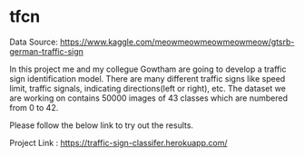 # tfcn

Data Source:
https://www.kaggle.com/meowmeowmeowmeowmeow/gtsrb-german-traffic-sign 

In this project me and my collegue Gowtham are going to develop a traffic sign identification model. There are many different traffic signs like speed limit, traffic signals, indicating directions(left or right), etc. The dataset we are working on contains 50000 images of 43 classes which are numbered from 0 to 42.

Please follow the below link to try out the results.

Project Link : https://traffic-sign-classifer.herokuapp.com/
